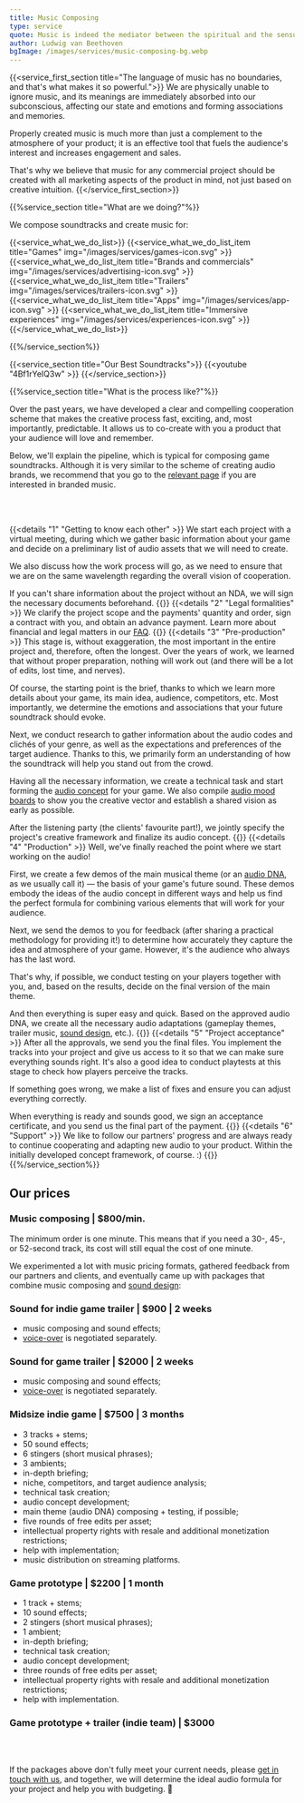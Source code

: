 ```yaml
---
title: Music Composing
type: service
quote: Music is indeed the mediator between the spiritual and the sensual life.
author: Ludwig van Beethoven
bgImage: /images/services/music-composing-bg.webp
---
```


{{<service_first_section title="The language of music has no boundaries, and that's what makes it so powerful.">}}
We are physically unable to ignore music, and its meanings are immediately absorbed into our subconscious, affecting our state and emotions and forming associations and memories.

Properly created music is much more than just a complement to the atmosphere of your product; it is an effective tool that fuels the audience's interest and increases engagement and sales.

That's why we believe that music for any commercial project should be created with all marketing aspects of the product in mind, not just based on creative intuition.
{{</service_first_section>}}

{{%service_section title="What are we doing?"%}}

We compose soundtracks and create music for:

{{<service_what_we_do_list>}}
{{<service_what_we_do_list_item title="Games" img="/images/services/games-icon.svg" >}}
{{<service_what_we_do_list_item title="Brands and commercials" img="/images/services/advertising-icon.svg" >}}
{{<service_what_we_do_list_item title="Trailers" img="/images/services/trailers-icon.svg" >}}
{{<service_what_we_do_list_item title="Apps" img="/images/services/app-icon.svg" >}}
{{<service_what_we_do_list_item title="Immersive experiences" img="/images/services/experiences-icon.svg" >}}
{{</service_what_we_do_list>}}

{{%/service_section%}}

{{<service_section title="Our Best Soundtracks">}}
{{<youtube "4Bf1rYeIQ3w" >}}
{{</service_section>}}

{{%service_section title="What is the process like?"%}}

Over the past years, we have developed a clear and compelling cooperation scheme that makes the creative process fast, exciting, and, most importantly, predictable. It allows us to co-create with you a product that your audience will love and remember.

Below, we'll explain the pipeline, which is typical for composing game soundtracks. Although it is very similar to the scheme of creating audio brands, we recommend that you go to the [relevant page](/en/services/audio-branding) if you are interested in branded music.

</br></br>

{{<details "1" "Getting to know each other" >}}
We start each project with a virtual meeting, during which we gather basic information about your game and decide on a preliminary list of audio assets that we will need to create. 

We also discuss how the work process will go, as we need to ensure that we are on the same wavelength regarding the overall vision of cooperation.

If you can't share information about the project without an NDA, we will sign the necessary documents beforehand.
{{</details >}}
{{<details "2" "Legal formalities" >}}
We clarify the project scope and the payments' quantity and order, sign a contract with you, and obtain an advance payment. Learn more about financial and legal matters in our [FAQ](/en/faq).
{{</details >}}
{{<details "3" "Pre-production" >}}
This stage is, without exaggeration, the most important in the entire project and, therefore, often the longest. Over the years of work, we learned that without proper preparation, nothing will work out (and there will be a lot of edits, lost time, and nerves).

Of course, the starting point is the brief, thanks to which we learn more details about your game, its main idea, audience, competitors, etc. Most importantly, we determine the emotions and associations that your future soundtrack should evoke.

Next, we conduct research to gather information about the audio codes and clichés of your genre, as well as the expectations and preferences of the target audience. Thanks to this, we primarily form an understanding of how the soundtrack will help you stand out from the crowd.

Having all the necessary information, we create a technical task and start forming the [audio concept](/en/faq#audio-concept) for your game. We also compile [audio mood boards](/en/faq#audio-mood-board) to show you the creative vector and establish a shared vision as early as possible.

After the listening party (the clients' favourite part!), we jointly specify the project's creative framework and finalize its audio concept.
{{</details >}}
{{<details "4" "Production" >}}
Well, we've finally reached the point where we start working on the audio! 

First, we create a few demos of the main musical theme (or an [audio DNA](/en/faq#audio-dna), as we usually call it) — the basis of your game's future sound. These demos embody the ideas of the audio concept in different ways and help us find the perfect formula for combining various elements that will work for your audience.

Next, we send the demos to you for feedback (after sharing a practical methodology for providing it!) to determine how accurately they capture the idea and atmosphere of your game. However, it's the audience who always has the last word.

That's why, if possible, we conduct testing on your players together with you, and, based on the results, decide on the final version of the main theme.

And then everything is super easy and quick. Based on the approved audio DNA, we create all the necessary audio adaptations (gameplay themes, trailer music, [sound design](/en/services/sound-design), etc.). 
{{</details >}}
{{<details "5" "Project acceptance" >}}
After all the approvals, we send you the final files. You implement the tracks into your project and give us access to it so that we can make sure everything sounds right. It's also a good idea to conduct playtests at this stage to check how players perceive the tracks.

If something goes wrong, we make a list of fixes and ensure you can adjust everything correctly.

When everything is ready and sounds good, we sign an acceptance certificate, and you send us the final part of the payment.
{{</details >}}
{{<details "6" "Support" >}}
We like to follow our partners' progress and are always ready to continue cooperating and adapting new audio to your product. Within the initially developed concept framework, of course. :)
{{</details >}}
{{%/service_section%}}

<div class="our-prices service-section inline-gap">
    <div class="small-container">
        <h2>Our prices</h2>
        <h3>Music composing | $800/min.</h3>
        <div>
            <p>
                The minimum order is one minute. This means that if you need a 30-, 45-, or 52-second track, its cost will still equal the cost of one minute.
            </p>
            <p>
                We experimented a lot with music pricing formats, gathered feedback from our partners and clients, and eventually came up with packages that combine music composing and <a href="/en/services/sound-design">sound design</a>:
            </p>
        </div>
        <h3>Sound for indie game trailer | $900 | 2 weeks</h3>
        <div>
            <ul>
                <li>music composing and sound effects;</li>
                <li><a href="/en/services/voice-casting">voice-over</a> is negotiated separately.</li>
            </ul>
        </div>
        <h3>Sound for game trailer | $2000 | 2 weeks</h3>
        <div>
            <ul>
                <li>music composing and sound effects;</li>
                <li><a href="/en/services/voice-casting">voice-over</a> is negotiated separately.</li>
            </ul>
        </div>
        <h3>Midsize indie game | $7500 | 3 months</h3>
        <div>
            <ul>
                <li>3 tracks + stems;</li>
                <li>50 sound effects;</li>
                <li>6 stingers (short musical phrases);</li>
                <li>3 ambients;</li>
                <li>in-depth briefing;</li>
                <li>niche, competitors, and target audience analysis;</li>
                <li>technical task creation;</li>
                <li>audio concept development;</li>
                <li>main theme (audio DNA) composing + testing, if possible;</li>
                <li>five rounds of free edits per asset;</li>
                <li>intellectual property rights with resale and additional monetization restrictions;</li>
                <li>help with implementation;</li>
                <li>music distribution on streaming platforms.</li>
            </ul>
        </div>
        <h3>Game prototype | $2200 | 1 month</h3>
        <div>
            <ul>
                <li>1 track + stems;</li>
                <li>10 sound effects;</li>
                <li>2 stingers (short musical phrases);</li>
                <li>1 ambient;</li>
                <li>in-depth briefing;</li>
                <li>technical task creation;</li>
                <li>audio concept development;</li>
                <li>three rounds of free edits per asset;</li>
                <li>intellectual property rights with resale and additional monetization restrictions;</li>
                <li>help with implementation.</li>
            </ul>
        </div>
        <h3>Game prototype + trailer (indie team) | $3000 </h3>
        <div>
            <br>
            <br>
            <p>
                If the packages above don't fully meet your current needs, please
                <a href="mailto:connect@vp-production.com">get in touch with us</a>, and together, we will determine the ideal audio formula for your project and help you with budgeting. 🙌
            </p>
        </div>
    </div>
</div>

